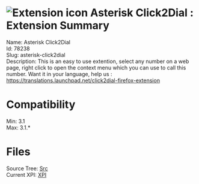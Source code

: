 # ![Extension icon](https://addons.thunderbird.net/user-media/addon_icons/78/78238-64.png?modified=1308097486) Asterisk Click2Dial : Extension Summary

Name: Asterisk Click2Dial  
Id: 78238  
Slug: asterisk-click2dial  
Description: This is an easy to use extention, select any number on a web page, right click to open the context menu which you can use to call this number.
Want it in your language, help us : <a rel="nofollow" href="https://outgoing.prod.mozaws.net/v1/f03006ad488ed472a751709b4cef11c144d9192151afe171789bd172b6a60aa3/https%3A//translations.launchpad.net/click2dial-firefox-extension">https://translations.launchpad.net/click2dial-firefox-extension</a>
  

# Compatibility
Min: 3.1  
Max: 3.1.*  

# Files

Source Tree: [Src](C:/Dev/Thunderbird/ThunderKdB/xall/xOther/78238-asterisk-click2dial/src)  
Current XPI: [XPI](C:/Dev/Thunderbird/ThunderKdB/xall/xOther/78238-asterisk-click2dial/xpi)  



